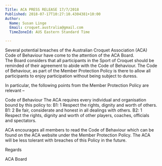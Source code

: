 ```yaml
---
Title: ACA PRESS RELEASE 17/7/2018
Published: 2018-07-17T10:27:10.4304381+10:00
Author:
  Name: Susan Linge
  Email: croquet.australia@gmail.com
  TimeZoneId: AUS Eastern Standard Time

---
```

Several potential breaches of the Australian Croquet Association (ACA) Code of Behaviour have come to the attention of the ACA Board.  
The Board considers that all participants in the Sport of Croquet should be reminded of their agreement to abide with the Code of Behaviour. The Code of Behaviour, as part of the Member Protection Policy is there to allow all participants to enjoy participation without being subject to duress. 

In particular, the following points from the Member Protection Policy are relevant – 

Code of Behaviour
The ACA requires every individual and organisation bound by this policy to:
B1: 1 Respect the rights, dignity and worth of others.
B1: 2 Be fair, considerate and honest in all dealings with others.
B2: 1 Respect the rights, dignity and worth of other players, coaches, officials and spectators.

ACA encourages all members to read the Code of Behaviour which can be found on the ACA website under the Member Protection Policy. The ACA will be less tolerant with breaches of this Policy in the future.

Regards

ACA Board